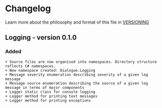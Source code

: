 # Changelog
Learn more about the philosophy and format of this file in [VERSIONING](./VERSIONING.md)

## Logging - version 0.1.0

### Added
`+ Source files are now organised into namespaces. Directory structure reflects C# namespaces.`  
`+ New namespace created: Dialogue.Logging`  
`+ Message severity enumeration describing severity of a given log message`  
`+ Message source enumeration describing the source of a given log message in terms of major components`  
`+ Logger static class for console logging`  
`+ Logger method for printing text messages`  
`+ Logger method for printing exceptions`